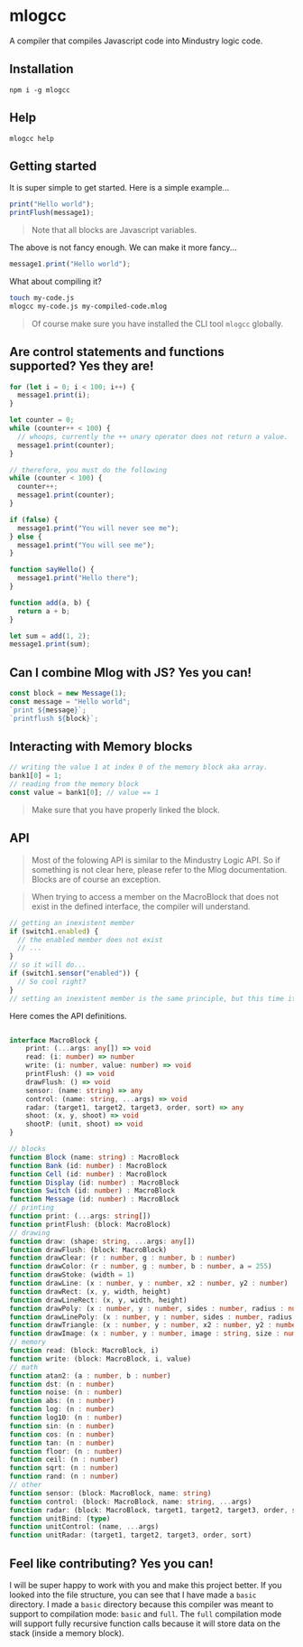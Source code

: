 # mlogcc

A compiler that compiles Javascript code into Mindustry logic code.

## Installation

`npm i -g mlogcc`

## Help

`mlogcc help`

## Getting started

It is super simple to get started. Here is a simple example...

```js
print("Hello world");
printFlush(message1);
```

> Note that all blocks are Javascript variables.

The above is not fancy enough. We can make it more fancy...

```js
message1.print("Hello world");
```

What about compiling it?

```sh
touch my-code.js
mlogcc my-code.js my-compiled-code.mlog
```

> Of course make sure you have installed the CLI tool `mlogcc` globally.

## Are control statements and functions supported? Yes they are!

```js
for (let i = 0; i < 100; i++) {
  message1.print(i);
}

let counter = 0;
while (counter++ < 100) {
  // whoops, currently the ++ unary operator does not return a value.
  message1.print(counter);
}

// therefore, you must do the following
while (counter < 100) {
  counter++;
  message1.print(counter);
}

if (false) {
  message1.print("You will never see me");
} else {
  message1.print("You will see me");
}

function sayHello() {
  message1.print("Hello there");
}

function add(a, b) {
  return a + b;
}

let sum = add(1, 2);
message1.print(sum);
```

## Can I combine Mlog with JS? Yes you can!

```js
const block = new Message(1);
const message = "Hello world";
`print ${message}`;
`printflush ${block}`;
```

## Interacting with Memory blocks

```js
// writing the value 1 at index 0 of the memory block aka array.
bank1[0] = 1;
// reading from the memory block
const value = bank1[0]; // value == 1
```

> Make sure that you have properly linked the block.

## API

> Most of the folowing API is similar to the Mindustry Logic API. So if something is not clear here, please refer to the Mlog documentation. Blocks are of course an exception.

> When trying to access a member on the MacroBlock that does not exist in the defined interface, the compiler will understand.

```js
// getting an inexistent member
if (switch1.enabled) {
  // the enabled member does not exist
  // ...
}
// so it will do...
if (switch1.sensor("enabled")) {
  // So cool right?
}
// setting an inexistent member is the same principle, but this time it will use the function control.
```

Here comes the API definitions.

```ts

interface MacroBlock {
    print: (...args: any[]) => void
    read: (i: number) => number
    write: (i: number, value: number) => void
    printFlush: () => void
    drawFlush: () => void
    sensor: (name: string) => any
    control: (name: string, ...args) => void
    radar: (target1, target2, target3, order, sort) => any
    shoot: (x, y, shoot) => void
    shootP: (unit, shoot) => void
}

// blocks
function Block (name: string) : MacroBlock
function Bank (id: number) : MacroBlock
function Cell (id: number) : MacroBlock
function Display (id: number) : MacroBlock
function Switch (id: number) : MacroBlock
function Message (id: number) : MacroBlock
// printing
function print: (...args: string[])
function printFlush: (block: MacroBlock)
// drawing
function draw: (shape: string, ...args: any[])
function drawFlush: (block: MacroBlock)
function drawClear: (r : number, g : number, b : number)
function drawColor: (r : number, g : number, b : number, a = 255)
function drawStoke: (width = 1)
function drawLine: (x : number, y : number, x2 : number, y2 : number)
function drawRect: (x, y, width, height)
function drawLineRect: (x, y, width, height)
function drawPoly: (x : number, y : number, sides : number, radius : number, rotation : number)
function drawLinePoly: (x : number, y : number, sides : number, radius : number, rotation : number)
function drawTriangle: (x : number, y : number, x2 : number, y2 : number, x3 : number, y3 : number)
function drawImage: (x : number, y : number, image : string, size : number, rotation : number)
// memory
function read: (block: MacroBlock, i)
function write: (block: MacroBlock, i, value)
// math
function atan2: (a : number, b : number)
function dst: (n : number)
function noise: (n : number)
function abs: (n : number)
function log: (n : number)
function log10: (n : number)
function sin: (n : number)
function cos: (n : number)
function tan: (n : number)
function floor: (n : number)
function ceil: (n : number)
function sqrt: (n : number)
function rand: (n : number)
// other
function sensor: (block: MacroBlock, name: string)
function control: (block: MacroBlock, name: string, ...args)
function radar: (block: MacroBlock, target1, target2, target3, order, sort)
function unitBind: (type)
function unitControl: (name, ...args)
function unitRadar: (target1, target2, target3, order, sort)
```

## Feel like contributing? Yes you can!

I will be super happy to work with you and make this project better. If you looked into the file structure, you can see that I have made a `basic` directory. I made a `basic` directory because this compiler was meant to support to compilation mode: `basic` and `full`. The `full` compilation mode will support fully recursive function calls because it will store data on the stack (inside a memory block).
